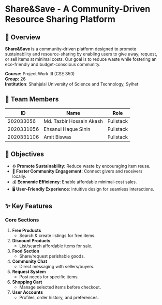 # Share&Save - A Community-Driven Resource Sharing Platform

## 📌 Overview
**Share&Save** is a community-driven platform designed to promote sustainability and resource-sharing by enabling users to give away, request, or sell items at minimal costs. Our goal is to reduce waste while fostering an eco-friendly and budget-conscious community.

**Course:** Project Work III (CSE 350)  
**Group:** 26  
**Institution:** Shahjalal University of Science and Technology, Sylhet


## 👥 Team Members
| ID          | Name                     | Role      |
|-------------|--------------------------|-----------|
| 202033056   | Md. Tazbir Hossain Akash | Fullstack |
| 2020331056  | Ehsanul Haque Sinin      | Fullstack |
| 2020331106  | Amit Biswas              | Fullstack |


## 🎯 Objectives
- ♻️ **Promote Sustainability**: Reduce waste by encouraging item reuse.
- 🤝 **Foster Community Engagement**: Connect givers and receivers locally.
- 💰 **Economic Efficiency**: Enable affordable minimal-cost sales.
- 🖥️ **User-Friendly Experience**: Intuitive design for seamless interactions.

## ✨ Key Features
### Core Sections
1. **Free Products**  
   - Search & create listings for free items.
2. **Discount Products**  
   - List/search affordable items for sale.
3. **Food Section**  
   - Share/request perishable goods.
4. **Community Chat**  
   - Direct messaging with sellers/buyers.
5. **Request System**  
   - Post needs for specific items.
6. **Shopping Cart**  
   - Manage selected items before checkout.
7. **User Accounts**  
   - Profiles, order history, and preferences.
